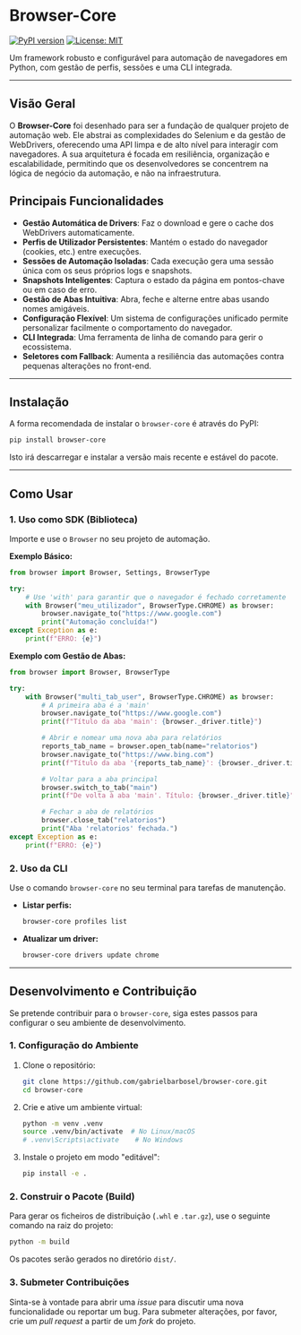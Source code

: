 # Browser-Core

[![PyPI version](https://badge.fury.io/py/browser-core.svg)](https://badge.fury.io/py/browser-core)
[![License: MIT](https://img.shields.io/badge/License-MIT-yellow.svg)](https://opensource.org/licenses/MIT)

Um framework robusto e configurável para automação de navegadores em Python, com gestão de perfis, sessões e uma CLI
integrada.

---

## Visão Geral

O **Browser-Core** foi desenhado para ser a fundação de qualquer projeto de automação web. Ele abstrai as complexidades
do Selenium e da gestão de WebDrivers, oferecendo uma API limpa e de alto nível para interagir com navegadores. A sua
arquitetura é focada em resiliência, organização e escalabilidade, permitindo que os desenvolvedores se concentrem na
lógica de negócio da automação, e não na infraestrutura.

## Principais Funcionalidades

* **Gestão Automática de Drivers**: Faz o download e gere o cache dos WebDrivers automaticamente.
* **Perfis de Utilizador Persistentes**: Mantém o estado do navegador (cookies, etc.) entre execuções.
* **Sessões de Automação Isoladas**: Cada execução gera uma sessão única com os seus próprios logs e snapshots.
* **Snapshots Inteligentes**: Captura o estado da página em pontos-chave ou em caso de erro.
* **Gestão de Abas Intuitiva**: Abra, feche e alterne entre abas usando nomes amigáveis.
* **Configuração Flexível**: Um sistema de configurações unificado permite personalizar facilmente o comportamento do
  navegador.
* **CLI Integrada**: Uma ferramenta de linha de comando para gerir o ecossistema.
* **Seletores com Fallback**: Aumenta a resiliência das automações contra pequenas alterações no front-end.

---

## Instalação

A forma recomendada de instalar o `browser-core` é através do PyPI:

```bash
pip install browser-core
```

Isto irá descarregar e instalar a versão mais recente e estável do pacote.

---

## Como Usar

### 1. Uso como SDK (Biblioteca)

Importe e use o `Browser` no seu projeto de automação.

**Exemplo Básico:**

```python
from browser import Browser, Settings, BrowserType

try:
    # Use 'with' para garantir que o navegador é fechado corretamente
    with Browser("meu_utilizador", BrowserType.CHROME) as browser:
        browser.navigate_to("https://www.google.com")
        print("Automação concluída!")
except Exception as e:
    print(f"ERRO: {e}")
```

**Exemplo com Gestão de Abas:**

```python
from browser import Browser, BrowserType

try:
    with Browser("multi_tab_user", BrowserType.CHROME) as browser:
        # A primeira aba é a 'main'
        browser.navigate_to("https://www.google.com")
        print(f"Título da aba 'main': {browser._driver.title}")

        # Abrir e nomear uma nova aba para relatórios
        reports_tab_name = browser.open_tab(name="relatorios")
        browser.navigate_to("https://www.bing.com")
        print(f"Título da aba '{reports_tab_name}': {browser._driver.title}")

        # Voltar para a aba principal
        browser.switch_to_tab("main")
        print(f"De volta à aba 'main'. Título: {browser._driver.title}")

        # Fechar a aba de relatórios
        browser.close_tab("relatorios")
        print("Aba 'relatorios' fechada.")
except Exception as e:
    print(f"ERRO: {e}")
```

### 2. Uso da CLI

Use o comando `browser-core` no seu terminal para tarefas de manutenção.

* **Listar perfis:**

    ```bash
    browser-core profiles list
    ```

* **Atualizar um driver:**

    ```bash
    browser-core drivers update chrome
    ```

---

## Desenvolvimento e Contribuição

Se pretende contribuir para o `browser-core`, siga estes passos para configurar o seu ambiente de desenvolvimento.

### 1. Configuração do Ambiente

1. Clone o repositório:

   ```bash
   git clone https://github.com/gabrielbarbosel/browser-core.git
   cd browser-core
   ```

2. Crie e ative um ambiente virtual:

   ```bash
   python -m venv .venv
   source .venv/bin/activate  # No Linux/macOS
   # .venv\Scripts\activate    # No Windows
   ```

3. Instale o projeto em modo "editável":

   ```bash
   pip install -e .
   ```

### 2. Construir o Pacote (Build)

Para gerar os ficheiros de distribuição (`.whl` e `.tar.gz`), use o seguinte comando na raiz do projeto:

```bash
python -m build
```

Os pacotes serão gerados no diretório `dist/`.

### 3. Submeter Contribuições

Sinta-se à vontade para abrir uma *issue* para discutir uma nova funcionalidade ou reportar um bug. Para submeter
alterações, por favor, crie um *pull request* a partir de um *fork* do projeto.
